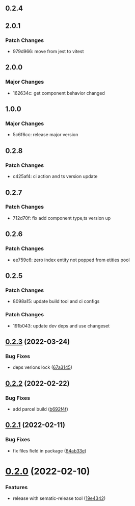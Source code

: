 ## 0.2.4

## 2.0.1

### Patch Changes

- 979d966: move from jest to vitest

## 2.0.0

### Major Changes

- 162634c: get component behavior changed

## 1.0.0

### Major Changes

- 5c6f6cc: release major version

## 0.2.8

### Patch Changes

- c425af4: ci action and ts version update

## 0.2.7

### Patch Changes

- 712d70f: fix add component type,ts version up

## 0.2.6

### Patch Changes

- ee759c6: zero index entity not popped from etities pool

## 0.2.5

### Patch Changes

- 8098a15: update build tool and ci configs

### Patch Changes

- 191b043: update dev deps and use changeset

## [0.2.3](https://github.com/releaseband/ecs/compare/v0.2.2...v0.2.3) (2022-03-24)

### Bug Fixes

- deps verions lock ([67a3145](https://github.com/releaseband/ecs/commit/67a3145ba9e39fb63d80204f87dd148f3dca3024))

## [0.2.2](https://github.com/releaseband/ecs/compare/v0.2.1...v0.2.2) (2022-02-22)

### Bug Fixes

- add parcel build ([b692f4f](https://github.com/releaseband/ecs/commit/b692f4f34bc8d9dccb9970cb87ccd261c0a6cb21))

## [0.2.1](https://github.com/releaseband/ecs/compare/v0.2.0...v0.2.1) (2022-02-11)

### Bug Fixes

- fix files field in package ([64ab33e](https://github.com/releaseband/ecs/commit/64ab33e5fff1695b4f5ca15b401012f1e306504b))

# [0.2.0](https://github.com/releaseband/ecs/compare/v0.1.41...v0.2.0) (2022-02-10)

### Features

- release with sematic-release tool ([19e4342](https://github.com/releaseband/ecs/commit/19e4342e371fa6011ef6e00395c8bee3b173f102))
